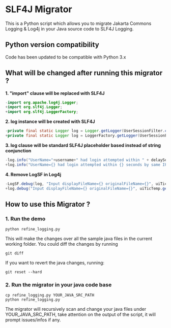 # SLF4J Migrator

This is a Python script which allows you to migrate Jakarta Commons Logging & Log4j in your Java source code to SLF4J Logging.

## Python version compatibility

Code has been updated to be compatible with Python 3.x

## What will be changed after running this migrator ?

**1. "import" clause will be replaced with SLF4J**

```java
-import org.apache.log4j.Logger;
+import org.slf4j.Logger;
+import org.slf4j.LoggerFactory;
```

**2. log instance will be created with SLF4J**

```java
-private final static Logger log = Logger.getLogger(UserSessionFilter.class);
+private final static Logger log = LoggerFactory.getLogger(UserSessionFilter.class);
```

**3. log clause will be standard SLF4J placeholder based instead of string conjunction**

```java
-log.info("UserName="+username+" had login attempted within " + delaySeconds + " seconds by same IP="+ipAddress+" address combination");
+log.info("UserName={} had login attempted within {} seconds by same IP={} address combination", username, delaySeconds, ipAddress);
```
**4. Remove LogSF in Log4j**
```java
-LogSF.debug(log, "Input displayFileName={} originalFileName={}", uiTicTemp.getDisplayName(), uiTicTemp.getOriginalFileName());
+log.debug("Input displayFileName={} originalFileName={}", uiTicTemp.getDisplayName(), uiTicTemp.getOriginalFileName());
```

## How to use this Migrator ?

### 1. Run the demo
```shell
python refine_logging.py
```
This will make the changes over all the sample java files in the current working folder. You could diff the changes by running
```shell
git diff
```
If you want to revert the java changes, running:
```shell
git reset --hard
```

### 2. Run the migrator in your java code base
```shell
cp refine_logging.py YOUR_JAVA_SRC_PATH
python refine_logging.py
```
The migrator will recursively scan and change your java files under YOUR_JAVA_SRC_PATH, take attention on the output of the script, it will prompt issues/infos if any.

